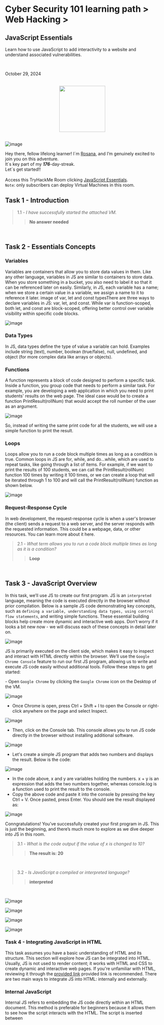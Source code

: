 <h1>Cyber Security 101 learning path > Web Hacking ></h1>
<h2>JavaScript Essentials</h2>
<p>Learn how to use JavaScript to add interactivity to a website and understand associated vulnerabilities.</p><br>
<p>October 29, 2024<br></p><br>


<div style="display: flex; justify-content: center; align-items: center;">
    <img src="https://github.com/user-attachments/assets/66d7bc4b-07bb-4f6c-971f-c4c2572378ce" width="150px" height="150px"/>
</div>
<br>

![image](https://github.com/user-attachments/assets/6e1669ab-d925-40eb-b797-fc7ea502e9a8)



<p>Hey there, fellow lifelong learner! I´m <a href="https://www.linkedin.com/in/rosanafssantos/">Rosana</a>, and I’m genuinely excited to join you on this adventure.<br>
It´s key part of my <strong><em>176</em></strong>-day-streak.<br>Let´s get started!!<br><br>
Access this TryHackMe Room clicking <a href="https://tryhackme.com/r/room/javascriptessentials">JavaScript Essentials</a>.<br>
<code>Note</code>: only subscribers can deploy Virtual Machines in this room.</p>

<h2>Task 1 - Introduction</h2>

> 1.1 - <em>I have successfully started the attached VM.</em><br>
>> <strong>No answer needed</strong><br>
<p><br></p>

<h2>Task 2 - Essentials Concepts</h2>
<h3>Variables</h3>
<p>Variables are containers that allow you to store data values in them. Like any other language, variables in JS are similar to containers to store data. When you store something in a bucket, you also need to label it so that it can be referenced later on easily. Similarly, in JS, each variable has a name; when we store a certain value in a variable, we assign a name to it to reference it later. image of var, let and const typesThere are three ways to declare variables in JS: var, let, and const. While var is function-scoped, both let, and const are block-scoped, offering better control over variable visibility within specific code blocks.</p>

![image](https://github.com/user-attachments/assets/55e462f3-f32a-4941-87cd-74af2f3a4ec7)

<h3>Data Types</h3>
<p>In JS, data types define the type of value a variable can hold. Examples include string (text), number, boolean (true/false), null, undefined, and object (for more complex data like arrays or objects).</p>

<h3>Functions</h3>
<p>A function represents a block of code designed to perform a specific task. Inside a function, you group code that needs to perform a similar task. For example, you are developing a web application in which you need to print students' results on the web page. The ideal case would be to create a function PrintResult(rollNum) that would accept the roll number of the user as an argument.</p>

![image](https://github.com/user-attachments/assets/a6dc903a-a909-4c01-9a01-048c6d70e56c)

<p>So, instead of writing the same print code for all the students, we will use a simple function to print the result.</p>

<h3>Loops</h3>
<p>Loops allow you to run a code block multiple times as long as a condition is true. Common loops in JS are for, while, and do...while, which are used to repeat tasks, like going through a list of items. For example, if we want to print the results of 100 students, we can call the PrintResult(rollNum) function 100 times by writing it 100 times, or we can create a loop that will be iterated through 1 to 100 and will call the PrintResult(rollNum) function as shown below.</p>

![image](https://github.com/user-attachments/assets/c39ce1e9-64c5-4793-bfcd-4e4241018e07)

<h3>Request-Response Cycle</h3>
<p>In web development, the request-response cycle is when a user's browser (the client) sends a request to a web server, and the server responds with the requested information. This could be a webpage, data, or other resources. You can learn more about it here.</p>

> 2.1 - <em>What term allows you to run a code block multiple times as long as it is a condition?</em><br>
>> <strong>Loop</strong><br>
<p><br></p>


<h2>Task 3 - JavaScript Overview</h2>
<p>In this task, we’ll use JS to create our first program. JS is an <code>interpreted</code> language, meaning the code is executed directly in the browser without prior compilation. Below is a sample JS code demonstrating key concepts, such as <code>defining a variable, understanding data types, using control flow statements</code>, and writing simple functions. These essential building blocks help create more dynamic and interactive web apps. Don’t worry if it looks a bit new now - we will discuss each of these concepts in detail later on.</p>

![image](https://github.com/user-attachments/assets/d011d3f7-028a-4350-afb1-bdb7a75ac377)

<p>JS is primarily executed on the client side, which makes it easy to inspect and interact with HTML directly within the browser. We’ll use the <code>Google Chrome Console</code> feature to run our first JS program, allowing us to write and execute JS code easily without additional tools. Follow these steps to get started:</p>
- Open <code>Google Chrome</code> by clicking the <code>Google Chrome</code> icon on the Desktop of the VM.

![image](https://github.com/user-attachments/assets/16dd3b0e-2217-4bab-a975-417ae1eaa3ed)

- Once Chrome is open, press Ctrl + Shift + I to open the Console or right-click anywhere on the page and select Inspect.

![image](https://github.com/user-attachments/assets/67e249c4-1bf6-447b-98a6-5f8b12e48f96)

- Then, click on the Console tab. This console allows you to run JS code directly in the browser without installing additional software.

![image](https://github.com/user-attachments/assets/e97ca768-5b3b-4248-812d-fd4d10c283c5)

- Let's create a simple JS program that adds two numbers and displays the result. Below is the code:

![image](https://github.com/user-attachments/assets/aac7f677-3e8a-448b-a7dc-8efe56848af3)

- In the code above, x and y are variables holding the numbers. x + y is an expression that adds the two numbers together, whereas console.log  is a function used to print the result to the console.
- Copy the above code and paste it into the console by pressing the key Ctrl + V. Once pasted, press Enter. You should see the result displayed as:

![image](https://github.com/user-attachments/assets/17f326e9-8663-434e-a9e0-ca40cfe2115e)

<p>Conngratulations! You’ve successfully created your first program in JS. This is just the beginning, and there’s much more to explore as we dive deeper into JS in this room.</p>

> 3.1 - <em>What is the code output if the value of x is changed to 10?</em><br>
>> <strong>The result is: 20</strong><br>
<p><br></p>

> 3.2 - <em>Is JavaScript a compiled or interpreted language?</em><br>
>> <strong>interpreted</strong><br>
<p><br></p>



![image](https://github.com/user-attachments/assets/d32a245d-a53b-48b5-b44a-afc580abce52)

![image](https://github.com/user-attachments/assets/efc1a897-d346-4ece-add1-a1e0553d4c67)

![image](https://github.com/user-attachments/assets/fd3f4556-2dad-4649-83ab-785113642fb3)

![image](https://github.com/user-attachments/assets/4be5d77d-b320-412c-b2d5-8b0f675ca78c)



<h3>Task 4 - Integrating JavaScript in HTML</h3>
<p>This task assumes you have a basic understanding of HTML and its structure. This section will explore how JS can be integrated into HTML. Usually, JS is not used to render content; it works with HTML and CSS to create dynamic and interactive web pages. If you're unfamiliar with HTML, reviewing it through the <a href="https://tryhackme.com/r/room/howwebsiteswork">provided link</a> provided link is recommended. There are two main ways to integrate JS into HTML: internally and externally.</p>

<h3>Internal JavaScript</h3>
<p>Internal JS refers to embedding the JS code directly within an HTML document. This method is preferable for beginners because it allows them to see how the script interacts with the HTML. The script is inserted between <strong><script></strong> tags. These tags can be placed inside the <strong><head></strong> section, typically used for scripts that need to be loaded before the page content is rendered, or inside the <strong><body></strong> section, where the script can be utilised to interact with elements as they are loaded on the web page.</p>

<h4>Example</h4>
<p>To create an HTML document with internal JS, right-click on the <code>Desktop</code> and select C<code>create Document</code> > <code>Empty File</code>. Name the file <code>internal.t=html</code>. Next, right-click the <code>internal.html</code> file and <code>choose Open with Pluma</code> to open it in a text editor.</p>

![image](https://github.com/user-attachments/assets/45af3faa-08dc-4b71-a807-ee870d690696)

<p>Once the editor is open, paste the following code:</p>

![image](https://github.com/user-attachments/assets/3e9f554a-6abf-4439-965c-7dfd098013e3)

<p>After pasting the code, click <code>File</code> and select <code>Save</code>, which will save the file to <code>internal.html</code>.Double-click the file to open it in Chrome browser, where you will see the following output:</p>

![image](https://github.com/user-attachments/assets/7db39e7f-a703-4bc8-ba79-c99356e83178)

![image](https://github.com/user-attachments/assets/7414fc62-a23a-4a1a-ab51-82966c1bec61)


<p></p>
<h3>External JavaScript</h3>
<p><h3>External JS involves creating and storing JS code in a separate file ending with a <code>.js</code> file extension. This method helps developers keep the HTML document clean and organised. The external JS file can be stored or hosted on the same web server as the HTML document or stored on an external web server such as the cloud.<br>

We will use the same example for external JS but separate the JS code into a different file.<br>

First, create a new file named <code>script.js</code> and save it on the <code>Desktop</code> with the following code:</h3></p>

![image](https://github.com/user-attachments/assets/0fac9a41-492b-4013-9eef-dc25807580ad)

<p>Next, create a new file named <code>external.html</code> and paste the following code (notice that the HTML code is the same as that of the previous example):</p>


![image](https://github.com/user-attachments/assets/67e9384d-f3b0-4341-9346-f89b53f7030b)


<p>Now, double-click the external.html file and check the results. Do you see any difference? No, the output remains the same as in the previous example.</p>

![image](https://github.com/user-attachments/assets/7d8a3730-35f5-45b3-a680-36a777353fcf)

![image](https://github.com/user-attachments/assets/8868442f-aae0-4128-b8aa-f5e62b1c0eeb)


<h3>Verifying Internal or External JS</h3>
<p>When pen-testing a web application, it is important to check whether the website uses internal or external JS. This can be easily verified by viewing the page's source code. To do this, open the page <code>external_test.html</code> located in the <code>exercise</code> folder in <code>Chrome</code>, right-click anywhere on the page, and select <code>View Page Source</code>.</p>

![image](https://github.com/user-attachments/assets/f6b44c3f-397f-4b67-ae47-fd86a80469ab)

<p>This will display the HTML code of the rendered page. Inside the source code, any JS written directly on the page will appear between <script> tags without the src attribute. If you see a <script> tag with a src attribute, it indicates that the page is loading external JS from a separate file.</p>

![image](https://github.com/user-attachments/assets/cb27ee14-db26-4854-95ff-12dbe9d6eed1)

<p>For a practical example, visit https://tryhackme.com in your browser and inspect the source code to identify how the website loads the JS internally and from external sources.</p>

![image](https://github.com/user-attachments/assets/7100b4d5-57fe-4aa3-a371-a1b32337c2fa)

> 4.1 - <em>Which type of JavaScript integration places the code directly within the HTML document?</em><br>
>> <strong>Internal</strong><br>
<p><br></p>

> 4.2 - <em>Which method is better for reusing JS across multiple web pages?</em><br>
>> <strong>External</strong><br>
<p><br></p>

> 4.3 - <em>What is the name of the external JS file that is being called by external_test.html?</em><br>
>> <strong>thm_external.js</strong><br>
<p><br></p>

> 4.4 - <em>What attribute links an external JS file in the <script> tag?</em><br>
>> <strong>src</strong><br>
<p><br></p>

![image](https://github.com/user-attachments/assets/385e8f64-4007-44e4-8543-6db2176a8595)

![image](https://github.com/user-attachments/assets/3cf119a4-bb09-4f2b-877e-570ae4399743)

![image](https://github.com/user-attachments/assets/9407db7e-7f43-43ef-9153-79c3808440eb)

![image](https://github.com/user-attachments/assets/f544a9c9-f022-49be-84d8-c4c082fb161d)

![image](https://github.com/user-attachments/assets/e40d4d22-b0d1-4fdf-80f0-881490ffc00a)

![image](https://github.com/user-attachments/assets/882e01c1-fc48-4ca2-9394-4ef6b29d2d96)

![image](https://github.com/user-attachments/assets/9f10c9f3-8e79-47cb-952f-8f7bbbee8425)



<h3>Task 5 - Abusing Dialogue Functions</h3>
<br>

![image](https://github.com/user-attachments/assets/8c44d890-835b-4e82-b4b0-b01db1b439bc)


![image](https://github.com/user-attachments/assets/4f2fa887-f464-4fd3-a849-fba34a886fae)

![image](https://github.com/user-attachments/assets/65aff538-75d8-4d39-994b-b475227c48ec)

![image](https://github.com/user-attachments/assets/be6296ce-f91a-4ed8-9a22-899f6e4b71d4)

![image](https://github.com/user-attachments/assets/daa74443-cd86-4912-a45a-196ba5bf9615)

![image](https://github.com/user-attachments/assets/5a692afb-cd8a-46c3-95bd-2decc2ccab1f)

![image](https://github.com/user-attachments/assets/dfead969-72c2-4094-8e6d-b1169d249499)

![image](https://github.com/user-attachments/assets/3addefae-143d-49ca-b8cf-232747f7bb41)

![image](https://github.com/user-attachments/assets/9b305ecd-c339-4663-9737-e94befdeaf07)

> 5.1 - <em>In the file invoice.html, how many times does the code show the alert Hacked?</em><br>
>> <strong>3</strong><br>
<p><br></p>

> 5.2 - <em>Which of the JS interactive elements should be used to display a dialogue box that asks the user for input?</em><br>
>> <strong>prompt</strong><br>
<p><br></p>

> 5.3 - <em>If the user enters Tesla, what value is stored in the carName= prompt("What is your car name?")? in the carName variable?</em><br>
>> <strong>Tesla</strong><br>
<p><br></p>

<h3>Task 6 - Bypassing Control Flow Statements</h3>

![image](https://github.com/user-attachments/assets/379942b6-30e9-4409-ac23-cabcb08ee2d3)

![image](https://github.com/user-attachments/assets/ef37b012-4287-4294-adcb-6aea129ed22a)

> 6.1 - <em>What is the message displayed if you enter the age less than 18?</em><br>
>> <strong>You are a minor.</strong><br>
<p><br></p>

> 6.2 - <em>What is the password for the user admin?</em><br>
>> <strong>ComplexPassword</strong><br>
<p><br></p>

<h3>Task 7 - Exploiting Minified Files</h3>

![image](https://github.com/user-attachments/assets/b8cb437f-22d6-4b3c-bb8b-ad7ecbe0a5e3)

![image](https://github.com/user-attachments/assets/189ca488-e04e-4f86-b362-38854c38c24e)

![image](https://github.com/user-attachments/assets/34f01ba7-2a6b-460d-bf45-5d83e5f44390)

![image](https://github.com/user-attachments/assets/b9d4ab6d-6502-4c8f-ad43-1035d12c4193)

![image](https://github.com/user-attachments/assets/041ecd0c-ffb5-40c7-9ad1-751e4d5609c4)

![image](https://github.com/user-attachments/assets/74f6f6f3-6d8c-414f-8684-5c2efad86c3c)

![image](https://github.com/user-attachments/assets/d76a2020-9a3b-4821-8760-74407a1f5edf)

> 7.1 - <em>What is the alert message shown after running the file hello.html?</em><br>
>> <strong>Welcome to THM</strong><br>
<p><br></p>

> 7.2 - <em>What is the value of the age variable in the following obfuscated code snippet?</em><br>
>> <strong>21</strong><br>
<p><br></p>

<h3>Task 8 - Best Practices</h3>

![image](https://github.com/user-attachments/assets/7875b7b7-d354-47d7-9d03-25dcb5a261c9)

> 8.1 - <em>Is it a good practice to blindly include JS in your code from any source (yea/nay)?</em><br>
>> <strong>nay</strong><br>
<p><br></p>

<h3>Task 9 - Conclusion</h3>

![image](https://github.com/user-attachments/assets/a2fbab59-2ef5-4f45-b967-7f32a35f66d8)

> 9.1 - <em>I have successfully completed the room.</em><br>
>> <strong>No answer needed</strong><br>
<p><br></p>


![image](https://github.com/user-attachments/assets/739fa227-981b-4698-bba7-f3a95ddba85c)


![image](https://github.com/user-attachments/assets/818b068e-ab2a-4859-bf14-95c5f0a04d2a)


<h2>Room Complete</h2>
<br>
<p>Keep learning, keep growing!<br>

![image](https://github.com/user-attachments/assets/4eeb9e14-1f52-4cfc-b8a1-481294d614af)


<h2>My journey</h2>
<br>
<p></p>Following I share the status of my journey in TryHackMe.</p>

![image](https://github.com/user-attachments/assets/7278d894-9bee-45f6-95b1-db90c0152c9e)


<p></p>

<p style="text-align: center;">Thank you for coming. Hope to learn together again!!</p>
